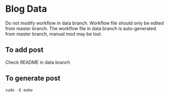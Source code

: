 # Blog Data

Do not modify workflow in data branch. Workflow file should only be edited from master branch.
The workflow file in data branch is auto-generated from master branch, manual mod may be lost.

## To add post

Check README in data branch

## To generate post

`sudo -E make`